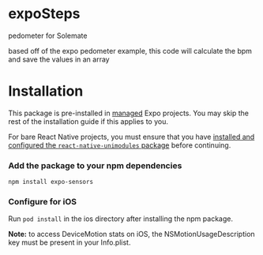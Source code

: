 # expoSteps
pedometer for Solemate

based off of the expo pedometer example, this code will calculate the bpm and save the values in an array

# Installation

This package is pre-installed in [managed](https://docs.expo.io/versions/latest/introduction/managed-vs-bare/) Expo projects. You may skip the rest of the installation guide if this applies to you.

For bare React Native projects, you must ensure that you have [installed and configured the `react-native-unimodules` package](https://github.com/unimodules/react-native-unimodules) before continuing.

### Add the package to your npm dependencies

```
npm install expo-sensors
```

### Configure for iOS

Run `pod install` in the ios directory after installing the npm package.

**Note:** to access DeviceMotion stats on iOS, the NSMotionUsageDescription key must be present in your Info.plist.
